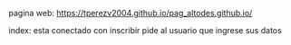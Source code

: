 

pagina web: https://tperezv2004.github.io/pag_altodes.github.io/

index: esta conectado con inscribir
    pide al usuario que ingrese sus datos